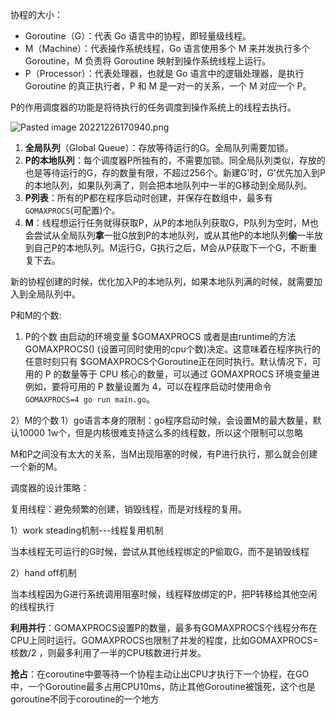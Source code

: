 
协程的大小：



-   Goroutine（G）：代表 Go 语言中的协程，即轻量级线程。
-   M（Machine）：代表操作系统线程，Go 语言使用多个 M 来并发执行多个 Goroutine，M 负责将 Goroutine 映射到操作系统线程上运行。
-   P（Processor）：代表处理器，也就是 Go 语言中的逻辑处理器，是执行 Goroutine 的真正执行者，P 和 M 是一对一的关系，一个 M 对应一个 P。

P的作用调度器的功能是将待执行的任务调度到操作系统上的线程去执行。



![Pasted image 20221226170940.png](app://local/Users/mac/GolandProjects/%E7%AC%94%E8%AE%B0/0%20%E5%9B%BE%E7%89%87/Pasted%20image%2020221226170940.png?1672045780713)


1.  **全局队列**（Global Queue）：存放等待运行的G。全局队列需要加锁。
2.  **P的本地队列**：每个调度器P所独有的，不需要加锁。同全局队列类似，存放的也是等待运行的G，存的数量有限，不超过256个。新建G'时，G'优先加入到P的本地队列，如果队列满了，则会把本地队列中一半的G移动到全局队列。
3.  **P列表**：所有的P都在程序启动时创建，并保存在数组中，最多有`GOMAXPROCS`(可配置)个。
4.  **M**：线程想运行任务就得获取P，从P的本地队列获取G，P队列为空时，M也会尝试从全局队列**拿**一批G放到P的本地队列，或从其他P的本地队列**偷**一半放到自己P的本地队列。M运行G，G执行之后，M会从P获取下一个G，不断重复下去。

新的协程创建的时候，优化加入P的本地队列，如果本地队列满的时候，就需要加入到全局队列中。


P和M的个数:

1) P的个数
	由启动的环境变量 $GOMAXPROCS 或者是由runtime的方法GOMAXPROCS()
(设置可同时使用的cpu个数)决定。这意味着在程序执行的任意时刻只有 $GOMAXPROCS个Goroutine正在同时执行。默认情况下，可用的 P 的数量等于 CPU 核心的数量，可以通过 GOMAXPROCS 环境变量进例如，要将可用的 P 数量设置为 4，可以在程序启动时使用命令 `GOMAXPROCS=4 go run main.go`。

2）M的个数
1）go语言本身的限制：go程序启动时候，会设置M的最大数量，默认10000 1w个，但是内核很难支持这么多的线程数，所以这个限制可以忽略

M和P之间没有太大的关系，当M出现阻塞的时候，有P进行执行，那么就会创建一个新的M。



调度器的设计策略：

复用线程：避免频繁的创建，销毁线程，而是对线程的复用。

1）work steading机制---线程复用机制

当本线程无可运行的G时候，尝试从其他线程绑定的P偷取G，而不是销毁线程

2）hand off机制

当本线程因为G进行系统调用阻塞时候，线程释放绑定的P，把P转移给其他空闲的线程执行

**利用并行**：GOMAXPROCS设置P的数量，最多有GOMAXPROCS个线程分布在CPU上同时运行。GOMAXPROCS也限制了并发的程度，比如GOMAXPROCS=核数/2 ，则最多利用了一半的CPU核数进行并发。

**抢占**：在coroutine中要等待一个协程主动让出CPU才执行下一个协程，在GO中，一个Goroutine最多占用CPU10ms，防止其他Goroutine被饿死，这个也是goroutine不同于coroutine的一个地方

